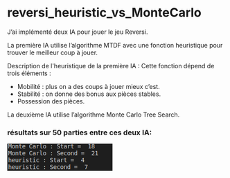 # reversi_heuristic_vs_MonteCarlo

J’ai implémenté deux IA pour jouer le jeu Reversi.

La première IA utilise l’algorithme MTDF avec une fonction heuristique pour trouver le meilleur coup à jouer.

Description de l'heuristique de la première IA :
Cette fonction dépend de trois éléments :
- Mobilité : plus on a des coups à jouer mieux c’est.
- Stabilité : on donne des bonus aux pièces stables.
- Possession des pièces.

La deuxième IA utilise l’algorithme Monte Carlo Tree Search.

### résultats sur 50 parties entre ces deux IA:

![](https://raw.githubusercontent.com/MohamedAminMallek/reversi_heuristic_vs_MonteCarlo/master/results.png)
